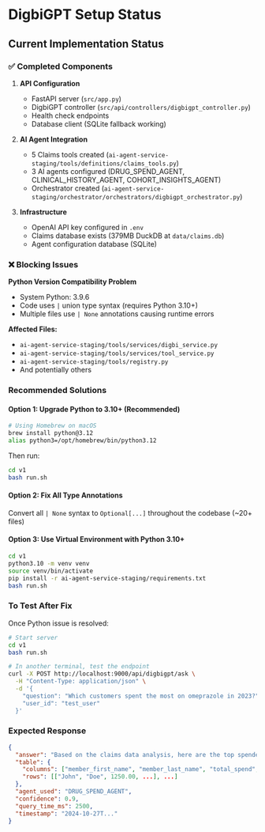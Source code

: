 # DigbiGPT Setup Status

## Current Implementation Status

### ✅ Completed Components

1. **API Configuration**
   - FastAPI server (`src/app.py`)
   - DigbiGPT controller (`src/api/controllers/digbigpt_controller.py`)
   - Health check endpoints
   - Database client (SQLite fallback working)

2. **AI Agent Integration**
   - 5 Claims tools created (`ai-agent-service-staging/tools/definitions/claims_tools.py`)
   - 3 AI agents configured (DRUG_SPEND_AGENT, CLINICAL_HISTORY_AGENT, COHORT_INSIGHTS_AGENT)
   - Orchestrator created (`ai-agent-service-staging/orchestrator/orchestrators/digbigpt_orchestrator.py`)

3. **Infrastructure**
   - OpenAI API key configured in `.env`
   - Claims database exists (379MB DuckDB at `data/claims.db`)
   - Agent configuration database (SQLite)

### ❌ Blocking Issues

**Python Version Compatibility Problem**

- System Python: 3.9.6
- Code uses `|` union type syntax (requires Python 3.10+)
- Multiple files use `| None` annotations causing runtime errors

**Affected Files:**
- `ai-agent-service-staging/tools/services/digbi_service.py`
- `ai-agent-service-staging/tools/services/tool_service.py`
- `ai-agent-service-staging/tools/registry.py`
- And potentially others

### Recommended Solutions

#### Option 1: Upgrade Python to 3.10+ (Recommended)
```bash
# Using Homebrew on macOS
brew install python@3.12
alias python3=/opt/homebrew/bin/python3.12
```

Then run:
```bash
cd v1
bash run.sh
```

#### Option 2: Fix All Type Annotations
Convert all `| None` syntax to `Optional[...]` throughout the codebase (~20+ files)

#### Option 3: Use Virtual Environment with Python 3.10+
```bash
cd v1
python3.10 -m venv venv
source venv/bin/activate
pip install -r ai-agent-service-staging/requirements.txt
bash run.sh
```

### To Test After Fix

Once Python issue is resolved:

```bash
# Start server
cd v1
bash run.sh

# In another terminal, test the endpoint
curl -X POST http://localhost:9000/api/digbigpt/ask \
  -H "Content-Type: application/json" \
  -d '{
    "question": "Which customers spent the most on omeprazole in 2023?",
    "user_id": "test_user"
  }'
```

### Expected Response

```json
{
  "answer": "Based on the claims data analysis, here are the top spenders on omeprazole...",
  "table": {
    "columns": ["member_first_name", "member_last_name", "total_spend", ...],
    "rows": [["John", "Doe", 1250.00, ...], ...]
  },
  "agent_used": "DRUG_SPEND_AGENT",
  "confidence": 0.9,
  "query_time_ms": 2500,
  "timestamp": "2024-10-27T..."
}
```



